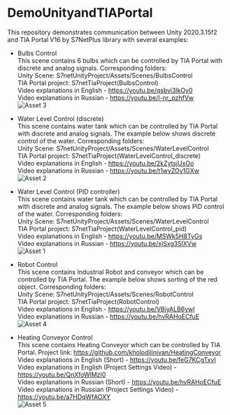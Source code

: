 # DemoUnityandTIAPortal
This repository demonstrates communication between Unity 2020.3.15f2 and TIA Portal V16 by S7NetPlus library with several examples: 
- Bulbs Control \
This scene contains 6 bulbs which can be controlled by TIA Portal with discrete and analog signals. Corresponding folders: \
Unity Scene: S7netUnityProject/Assets/Scenes/BulbsControl \
TIA Portal project: S7netTiaProject(BulbsControl) \
Video explanations in English - https://youtu.be/qsbvi3lkOy0 \
Video explanations in Russian - https://youtu.be/I-nr_pzhfVw \
![Asset 3](https://user-images.githubusercontent.com/34764174/138125379-2bdfac93-515e-4b72-9009-608c958cdeed.png) 

- Water Level Control (discrete) \
This scene contains water tank which can be controlled by TIA Portal with discrete and analog signals. The example below shows discrete control of the water. Corresponding folders: \
Unity Scene: S7netUnityProject/Assets/Scenes/WaterLevelControl \
TIA Portal project: S7netTiaProject(WaterLevelControl_discrete) \
Video explanations in English - https://youtu.be/2kZytsjUxOo \
Video explanations in Russian - https://youtu.be/t1wyZOy1GXw \
![Asset 2](https://user-images.githubusercontent.com/34764174/138126902-bd9ba608-23fc-4d3c-a08b-8424f019b4b9.png)

- Water Level Control (PID controller) \
This scene contains water tank which can be controlled by TIA Portal with discrete and analog signals. The example below shows PID control of the water. Corresponding folders: \
Unity Scene: S7netUnityProject/Assets/Scenes/WaterLevelControl \
TIA Portal project: S7netTiaProject(WaterLevelControl_pid) \
Video explanations in English - https://youtu.be/MSWk5H8TyGs \
Video explanations in Russian - https://youtu.be/xjSxg35IXVw \
![Asset 1](https://user-images.githubusercontent.com/34764174/138127316-b14583bc-395c-435d-ac44-0ba7dbd92be6.png)

- Robot Control \
This scene contains Industrial Robot and conveyor which can be controlled by TIA Portal. The example below shows sorting of the red object. Corresponding folders: \
Unity Scene: S7netUnityProject/Assets/Scenes/RobotControl \
TIA Portal project: S7netTiaProject(RobotControl) \
Video explanations in English - https://youtu.be/VBjyALB6ywI \
Video explanations in Russian -  https://youtu.be/hvRAHoECfuE \
![Asset 4](https://user-images.githubusercontent.com/34764174/215308434-1791aad0-e587-4ad0-aec7-dee78c11057b.png)

- Heating Conveyor Control \
This scene contains Heating Conveyor which can be controlled by TIA Portal. Project link: https://github.com/kholodilinivan/HeatingConveyor \
Video explanations in English (Short) - https://youtu.be/feG7KCgTxvI \
Video explanations in English (Project Settings Video) - https://youtu.be/QnXfoWlMzI0 \
Video explanations in Russian (Short) -  https://youtu.be/hvRAHoECfuE \
Video explanations in Russian (Project Settings Video) - https://youtu.be/a7HDqWfAOXY \
![Asset 5](https://user-images.githubusercontent.com/34764174/215320179-f9d2fc4b-c90a-47ab-a38f-224088ace105.png)
